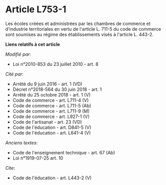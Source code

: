 # Article L753-1

Les écoles créées et administrées par les chambres de commerce et d'industrie territoriales en vertu de l'article L. 711-5 du
code de commerce sont soumises au régime des établissements visés à l'article L. 443-2.

**Liens relatifs à cet article**

_Modifié par_:

  - Loi n°2010-853 du 23 juillet 2010 - art. 8

_Cité par_:

  - Arrêté du 9 juin 2016 - art. 1 (VD)
  - Décret n°2018-564 du 30 juin 2018 - art. 1
  - Arrêté du 25 octobre 2018 - art. 1 (V)
  - Code de commerce - art. L711-4 (V)
  - Code de commerce - art. L711-5 (Ab)
  - Code de commerce - art. L711-9 (M)
  - Code de commerce - art. L927-1 (V)
  - Code de l'artisanat - art. 23 (VD)
  - Code de l'éducation - art. D841-5 (V)
  - Code de l'éducation - art. L641-4 (V)

_Anciens textes_:

  - Code de l'enseignement technique - art. 67 (Ab)
  - Loi n°1919-07-25 art. 10

_Cite_:

  - Code de l'éducation - art. L443-2 (V)
